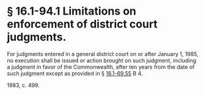 # § 16.1-94.1 Limitations on enforcement of district court judgments.

<p>For judgments entered in a general district court on or after January 1, 1985, no execution shall be issued or action brought on such judgment, including a judgment in favor of the Commonwealth, after ten years from the date of such judgment except as provided in § <a href='http://law.lis.virginia.gov/vacode/16.1-69.55/'>16.1-69.55</a> B 4.</p><p>1983, c. 499.</p>